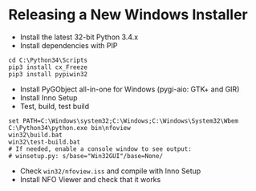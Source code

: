 Releasing a New Windows Installer
=================================

* Install the latest 32-bit Python 3.4.x
* Install dependencies with PIP

```
cd C:\Python34\Scripts
pip3 install cx_Freeze
pip3 install pypiwin32
```

* Install PyGObject all-in-one for Windows (pygi-aio: GTK+ and GIR)
* Install Inno Setup
* Test, build, test build

```
set PATH=C:\Windows\system32;C:\Windows;C:\Windows\System32\Wbem
C:\Python34\python.exe bin\nfoview
win32\build.bat
win32\test-build.bat
# If needed, enable a console window to see output:
# winsetup.py: s/base="Win32GUI"/base=None/
```

* Check `win32/nfoview.iss` and compile with Inno Setup
* Install NFO Viewer and check that it works
